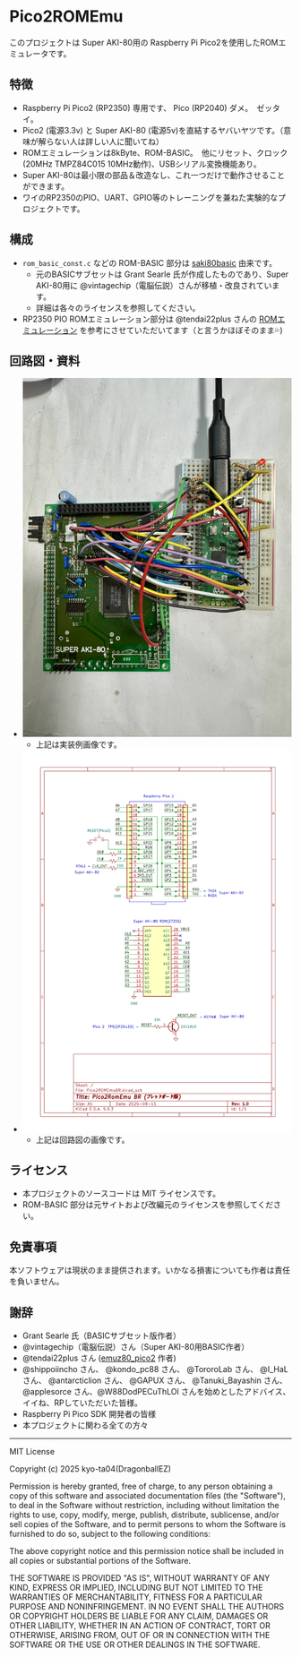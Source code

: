 # Pico2ROMEmu

このプロジェクトは Super AKI-80用の Raspberry Pi Pico2を使用したROMエミュレータです。

## 特徴
- Raspberry Pi Pico2 (RP2350) 専用です、 Pico (RP2040) ダメ。　ゼッタイ。
- Pico2 (電源3.3v) と Super AKI-80 (電源5v)を直結するヤバいヤツです。（意味が解らない人は詳しい人に聞いてね）
- ROMエミュレーションは8kByte、ROM-BASIC。　他にリセット、クロック(20MHz TMPZ84C015 10MHz動作)、USBシリアル変換機能あり。
- Super AKI-80は最小限の部品＆改造なし、これ一つだけで動作させることができます。
- ワイのRP2350のPIO、UART、GPIO等のトレーニングを兼ねた実験的なプロジェクトです。

## 構成
- `rom_basic_const.c` などの ROM-BASIC 部分は [saki80basic](https://vintagechips.wordpress.com/2025/04/24/saki80basic/) 由来です。
  - 元のBASICサブセットは Grant Searle 氏が作成したものであり、Super AKI-80用に @vintagechip（電脳伝説）さんが移植・改良されています。
  - 詳細は各々のライセンスを参照してください。
- RP2350 PIO ROMエミュレーション部分は @tendai22plus さんの [ROMエミュレーション](https://github.com/tendai22/emuz80_pico2/blob/main/doc/ROM_EMULATION.md) を参考にさせていただいてます（と言うかほぼそのまま💦)

## 回路図・資料
- ![Pico2ROMEmuBR_img](./Pico2ROMEmuBR_img.jpg)
  - 上記は実装例画像です。
- ![Pico2ROMEmuBR_sch.png](./Pico2ROMEmuBR_sch.png)
  - 上記は回路図の画像です。

## ライセンス
- 本プロジェクトのソースコードは MIT ライセンスです。
- ROM-BASIC 部分は元サイトおよび改編元のライセンスを参照してください。

## 免責事項
本ソフトウェアは現状のまま提供されます。いかなる損害についても作者は責任を負いません。

## 謝辞
- Grant Searle 氏（BASICサブセット版作者）
- @vintagechip（電脳伝説）さん（Super AKI-80用BASIC作者）
- @tendai22plus さん ([emuz80_pico2](https://github.com/tendai22/emuz80_pico2) 作者)
- @shippoiincho さん、 @kondo_pc88 さん、 @TororoLab さん、 @I_HaL さん、 @antarcticlion さん、 @GAPUX さん、 @Tanuki_Bayashin さん、 @applesorce さん、@W88DodPECuThLOl さんを始めとしたアドバイス、イイね、RPしていただいた皆様。
- Raspberry Pi Pico SDK 開発者の皆様
- 本プロジェクトに関わる全ての方々

---

MIT License

Copyright (c) 2025 kyo-ta04(DragonballEZ)

Permission is hereby granted, free of charge, to any person obtaining a copy
of this software and associated documentation files (the "Software"), to deal
in the Software without restriction, including without limitation the rights
to use, copy, modify, merge, publish, distribute, sublicense, and/or sell
copies of the Software, and to permit persons to whom the Software is
furnished to do so, subject to the following conditions:

The above copyright notice and this permission notice shall be included in all
copies or substantial portions of the Software.

THE SOFTWARE IS PROVIDED "AS IS", WITHOUT WARRANTY OF ANY KIND, EXPRESS OR
IMPLIED, INCLUDING BUT NOT LIMITED TO THE WARRANTIES OF MERCHANTABILITY,
FITNESS FOR A PARTICULAR PURPOSE AND NONINFRINGEMENT. IN NO EVENT SHALL THE
AUTHORS OR COPYRIGHT HOLDERS BE LIABLE FOR ANY CLAIM, DAMAGES OR OTHER
LIABILITY, WHETHER IN AN ACTION OF CONTRACT, TORT OR OTHERWISE, ARISING FROM,
OUT OF OR IN CONNECTION WITH THE SOFTWARE OR THE USE OR OTHER DEALINGS IN THE
SOFTWARE.
